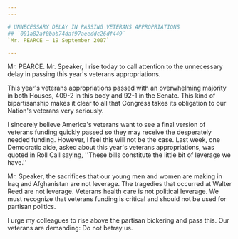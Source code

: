 ```yaml
---
---

# UNNECESSARY DELAY IN PASSING VETERANS APPROPRIATIONS
## `001a82af0bbb74daf97aeeddc26df449`
`Mr. PEARCE — 19 September 2007`

---
```



Mr. PEARCE. Mr. Speaker, I rise today to call attention to the 
unnecessary delay in passing this year's veterans appropriations.

This year's veterans appropriations passed with an overwhelming 
majority in both Houses, 409-2 in this body and 92-1 in the Senate. 
This kind of bipartisanship makes it clear to all that Congress takes 
its obligation to our Nation's veterans very seriously.

I sincerely believe America's veterans want to see a final version of 
veterans funding quickly passed so they may receive the desperately 
needed funding. However, I feel this will not be the case. Last week, 
one Democratic aide, asked about this year's veterans appropriations, 
was quoted in Roll Call saying, ''These bills constitute the little bit 
of leverage we have.''

Mr. Speaker, the sacrifices that our young men and women are making 
in Iraq and Afghanistan are not leverage. The tragedies that occurred 
at Walter Reed are not leverage. Veterans health care is not political 
leverage. We must recognize that veterans funding is critical and 
should not be used for partisan politics.

I urge my colleagues to rise above the partisan bickering and pass 
this. Our veterans are demanding: Do not betray us.
